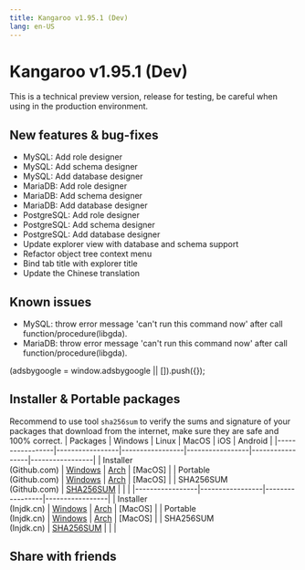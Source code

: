 ```yaml
---
title: Kangaroo v1.95.1 (Dev)
lang: en-US
---
```


# Kangaroo v1.95.1 (Dev)
This is a technical preview version, release for testing, be careful when using in the production environment.

## New features & bug-fixes
- MySQL: Add role designer
- MySQL: Add schema designer
- MySQL: Add database designer
- MariaDB: Add role designer
- MariaDB: Add schema designer
- MariaDB: Add database designer
- PostgreSQL: Add role designer
- PostgreSQL: Add schema designer
- PostgreSQL: Add database designer
- Update explorer view with database and schema support
- Refactor object tree context menu
- Bind tab title with explorer title
- Update the Chinese translation


## Known issues 
- MySQL: throw error message 'can't run this command now' after call function/procedure(libgda).
- MariaDB: throw error message 'can't run this command now' after call function/procedure(libgda).

<div>
    <script2 type="text/javascript" async="true" src="https://pagead2.googlesyndication.com/pagead/js/adsbygoogle.js" />
    <ins class="adsbygoogle"
        style="display:block; text-align:center;"
        data-ad-layout="in-article"
        data-ad-format="fluid"
        data-ad-client="ca-pub-3975819313740938"
        data-ad-slot="6760827895"></ins>
    <script2 type="text/javascript">
        (adsbygoogle = window.adsbygoogle || []).push({});
    </script2>
</div>

## Installer & Portable packages
Recommend to use tool `sha256sum` to verify the sums and signature of your packages that download from the internet, make sure they are safe and 100% correct.
| Packages        | Windows         | Linux           | MacOS           | iOS             | Android         |
|-----------------|-----------------|-----------------|-----------------|-----------------|-----------------|
| Installer<br/>(Github.com) | [Windows](https://github.com/dbkangaroo/kangaroo/releases/download/v1.95.1.220601/kangaroo-1.95.1.220601-AMD64.exe) | [Arch](https://github.com/dbkangaroo/kangaroo/releases/download/v1.95.1.220601/kangaroo-1.95.1.220601-1-x86_64.pkg.tar.zst) | [MacOS] |
| Portable<br/>(Github.com) | [Windows](https://github.com/dbkangaroo/kangaroo/releases/download/v1.95.1.220601/kangaroo-1.95.1.220601-AMD64.7z) | [Arch](https://github.com/dbkangaroo/kangaroo/releases/download/v1.95.1.220601/kangaroo-1.95.1.220601-arch.tar.gz) | [MacOS] |
| SHA256SUM<br/>(Github.com) | [SHA256SUM](https://github.com/dbkangaroo/kangaroo/releases/download/v1.95.1.220601/kangaroo-1.95.1.220601.sha256sum) | | |
|-----------------|-----------------|-----------------|-----------------|
| Installer<br/>(Injdk.cn) | [Windows](https://d4.injdk.cn/dbkangaroo/v1.95.1.220601/kangaroo-1.95.1.220601-AMD64.exe) | [Arch](https://d4.injdk.cn/dbkangaroo/v1.95.1.220601/kangaroo-1.95.1.220601-1-x86_64.pkg.tar.zst) | [MacOS] |
| Portable<br/>(Injdk.cn)  | [Windows](https://d4.injdk.cn/dbkangaroo/v1.95.1.220601/kangaroo-1.95.1.220601-AMD64.7z) | [Arch](https://d4.injdk.cn/dbkangaroo/v1.95.1.220601/kangaroo-1.95.1.220601-arch.tar.gz) | [MacOS] |
| SHA256SUM<br/>(Injdk.cn) | [SHA256SUM](https://d4.injdk.cn/dbkangaroo/v1.95.1.220601/kangaroo-1.95.1.220601.sha256sum) | | |


## Share with friends
<social-share :networks="['facebook', 'twitter', 'whatsapp', 'telegram', 'linkedin', 'reddit', 'line', 'skype', 'pinterest']" />